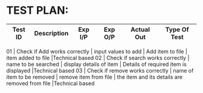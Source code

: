 # TEST PLAN:



Test ID     |     Description              |    Exp I/P                   |       Exp O/P           |         Actual Out                               |  Type Of Test  
------------|------------------------------|------------------------------|-------------------------|--------------------------------------------------|----------------

  01  |    Check if Add works correctly     |  input values to add         | Add item to file        | item added to file                               |Technical based 
  02  |    Check if search works correctly  |  name to be searched         | display details of item | Details of required item is displayed            |Technical based 
  03  |    Check if remove works correctly  |  name of item to be removed  | remove item from file   | the item and its details are removed from file   |Technical based 


